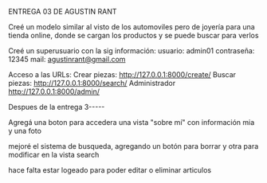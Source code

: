 ENTREGA 03 DE AGUSTIN RANT

Creé un modelo similar al visto de los automoviles pero de joyería para una tienda online, donde se cargan los productos y se puede buscar para verlos

Creé un superusuario con la sig información:
usuario: admin01
contraseña: 12345
mail: agustinrant@gmail.com


Acceso a las URLs:
Crear piezas: http://127.0.0.1:8000/create/
Buscar piezas: http://127.0.0.1:8000/search/
Administrador http://127.0.0.1:8000/admin/


Despues de la entrega 3-----

Agregá una boton para accedera una vista "sobre mí" con información mia y una foto

mejoré el sistema de busqueda, agregando un botón para borrar y otra para modificar en la vista search

hace falta estar logeado para poder editar o eliminar articulos

